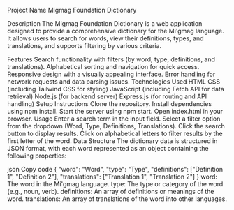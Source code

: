 Project Name
Migmag Foundation Dictionary

Description
The Migmag Foundation Dictionary is a web application designed to provide a comprehensive dictionary for the Mi'gmag language. It allows users to search for words, view their definitions, types, and translations, and supports filtering by various criteria.

Features
Search functionality with filters (by word, type, definitions, and translations).
Alphabetical sorting and navigation for quick access.
Responsive design with a visually appealing interface.
Error handling for network requests and data parsing issues.
Technologies Used
HTML
CSS (including Tailwind CSS for styling)
JavaScript (including Fetch API for data retrieval)
Node.js (for backend server)
Express.js (for routing and API handling)
Setup Instructions
Clone the repository.
Install dependencies using npm install.
Start the server using npm start.
Open index.html in your browser.
Usage
Enter a search term in the input field.
Select a filter option from the dropdown (Word, Type, Definitions, Translations).
Click the search button to display results.
Click on alphabetical letters to filter results by the first letter of the word.
Data Structure
The dictionary data is structured in JSON format, with each word represented as an object containing the following properties:

json
Copy code
{
  "word": "Word",
  "type": "Type",
  "definitions": ["Definition 1", "Definition 2"],
  "translations": ["Translation 1", "Translation 2"]
}
word: The word in the Mi'gmag language.
type: The type or category of the word (e.g., noun, verb).
definitions: An array of definitions or meanings of the word.
translations: An array of translations of the word into other languages.
